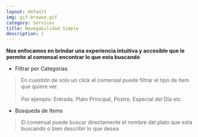 ```yaml
---
layout: default
img: gif-browse.gif
category: Services
title: Navegabilidad Simple
description: |
---
```

**Nos enfocamos en brindar una experiencia intuitiva y accesible
que le permite al comensal encontrar lo que esta buscando**

- Filtrar por Categorías

> En cuestión de solo un click el comensal puede filtrar el tipo de ítem que quiere ver.<br> <br> Por ejemplo: Entrada, Plato Principal, Postre, Especial del Día etc

- Búsqueda de Items

>El comensal puede buscar directamente el nombre del plato que esta buscando o bien describir lo que desea
